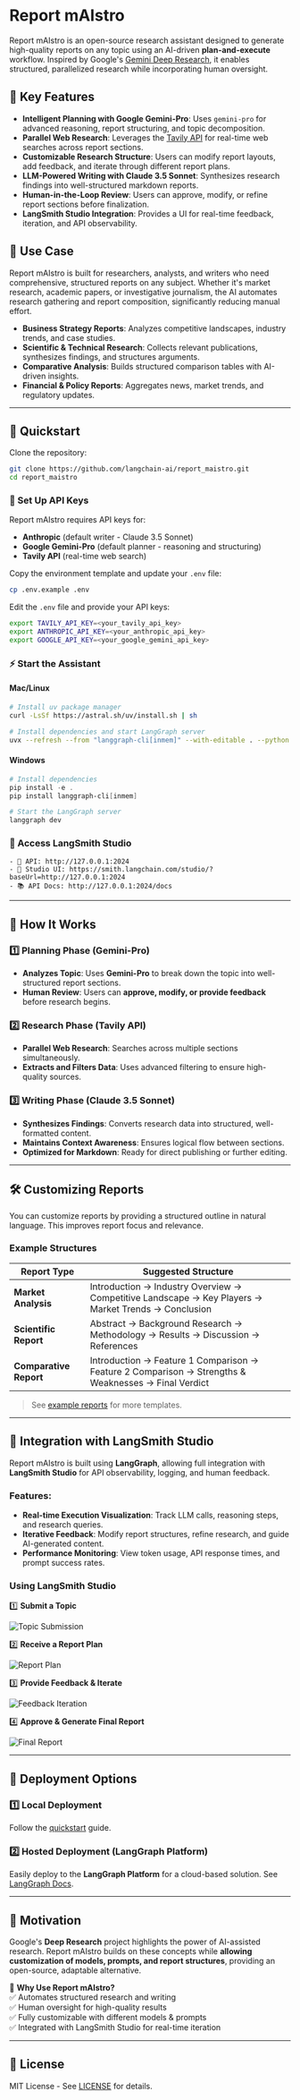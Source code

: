 # Report mAIstro

Report mAIstro is an open-source research assistant designed to generate high-quality reports on any topic using an AI-driven **plan-and-execute** workflow. Inspired by Google's [Gemini Deep Research](https://blog.google/products/gemini/google-gemini-deep-research/), it enables structured, parallelized research while incorporating human oversight.  

## 🌟 Key Features  

- **Intelligent Planning with Google Gemini-Pro**: Uses `gemini-pro` for advanced reasoning, report structuring, and topic decomposition.  
- **Parallel Web Research**: Leverages the [Tavily API](https://tavily.com/) for real-time web searches across report sections.  
- **Customizable Research Structure**: Users can modify report layouts, add feedback, and iterate through different report plans.  
- **LLM-Powered Writing with Claude 3.5 Sonnet**: Synthesizes research findings into well-structured markdown reports.  
- **Human-in-the-Loop Review**: Users can approve, modify, or refine report sections before finalization.  
- **LangSmith Studio Integration**: Provides a UI for real-time feedback, iteration, and API observability.  

## 📌 Use Case  

Report mAIstro is built for researchers, analysts, and writers who need comprehensive, structured reports on any subject. Whether it's market research, academic papers, or investigative journalism, the AI automates research gathering and report composition, significantly reducing manual effort.

- **Business Strategy Reports**: Analyzes competitive landscapes, industry trends, and case studies.  
- **Scientific & Technical Research**: Collects relevant publications, synthesizes findings, and structures arguments.  
- **Comparative Analysis**: Builds structured comparison tables with AI-driven insights.  
- **Financial & Policy Reports**: Aggregates news, market trends, and regulatory updates.  

---

## 🚀 Quickstart  

Clone the repository:  

```bash
git clone https://github.com/langchain-ai/report_maistro.git
cd report_maistro
```

### 🔑 Set Up API Keys  

Report mAIstro requires API keys for:  
- **Anthropic** (default writer - Claude 3.5 Sonnet)  
- **Google Gemini-Pro** (default planner - reasoning and structuring)  
- **Tavily API** (real-time web search)  

Copy the environment template and update your `.env` file:

```bash
cp .env.example .env
```

Edit the `.env` file and provide your API keys:

```bash
export TAVILY_API_KEY=<your_tavily_api_key>
export ANTHROPIC_API_KEY=<your_anthropic_api_key>
export GOOGLE_API_KEY=<your_google_gemini_api_key>
```

### ⚡ Start the Assistant  

#### Mac/Linux  

```bash
# Install uv package manager
curl -LsSf https://astral.sh/uv/install.sh | sh

# Install dependencies and start LangGraph server
uvx --refresh --from "langgraph-cli[inmem]" --with-editable . --python 3.11 langgraph dev
```

#### Windows  

```powershell
# Install dependencies 
pip install -e .
pip install langgraph-cli[inmem]

# Start the LangGraph server
langgraph dev
```

### 🎨 Access LangSmith Studio  

```
- 🚀 API: http://127.0.0.1:2024
- 🎨 Studio UI: https://smith.langchain.com/studio/?baseUrl=http://127.0.0.1:2024
- 📚 API Docs: http://127.0.0.1:2024/docs
```

---

## 🔎 How It Works  

### 1️⃣ Planning Phase (Gemini-Pro)  

- **Analyzes Topic**: Uses **Gemini-Pro** to break down the topic into well-structured report sections.  
- **Human Review**: Users can **approve, modify, or provide feedback** before research begins.  

### 2️⃣ Research Phase (Tavily API)  

- **Parallel Web Research**: Searches across multiple sections simultaneously.  
- **Extracts and Filters Data**: Uses advanced filtering to ensure high-quality sources.  

### 3️⃣ Writing Phase (Claude 3.5 Sonnet)  

- **Synthesizes Findings**: Converts research data into structured, well-formatted content.  
- **Maintains Context Awareness**: Ensures logical flow between sections.  
- **Optimized for Markdown**: Ready for direct publishing or further editing.  

---

## 🛠 Customizing Reports  

You can customize reports by providing a structured outline in natural language. This improves report focus and relevance.  

### Example Structures  

| Report Type       | Suggested Structure |
|------------------|------------------|
| **Market Analysis**  | Introduction → Industry Overview → Competitive Landscape → Key Players → Market Trends → Conclusion |
| **Scientific Report** | Abstract → Background Research → Methodology → Results → Discussion → References |
| **Comparative Report** | Introduction → Feature 1 Comparison → Feature 2 Comparison → Strengths & Weaknesses → Final Verdict |

> See [example reports](report_examples/) for more templates.  

---

## 📡 Integration with LangSmith Studio  

Report mAIstro is built using **LangGraph**, allowing full integration with **LangSmith Studio** for API observability, logging, and human feedback.  

### Features:  
- **Real-time Execution Visualization**: Track LLM calls, reasoning steps, and research queries.  
- **Iterative Feedback**: Modify report structures, refine research, and guide AI-generated content.  
- **Performance Monitoring**: View token usage, API response times, and prompt success rates.  

### Using LangSmith Studio  

1️⃣ **Submit a Topic**  

![Topic Submission](https://github.com/user-attachments/assets/70ce93d8-c29f-49ea-9e06-19377d8cac7b)  

2️⃣ **Receive a Report Plan**  

![Report Plan](https://github.com/user-attachments/assets/a464e71c-e122-422f-9736-62f8bf0b8777)  

3️⃣ **Provide Feedback & Iterate**  

![Feedback Iteration](https://github.com/user-attachments/assets/d82102f3-0adb-4eca-ae96-2fe720b22b71)  

4️⃣ **Approve & Generate Final Report**  

![Final Report](https://github.com/user-attachments/assets/1d693e16-79df-4823-8355-482999546922)  

---

## 📌 Deployment Options  

### 1️⃣ Local Deployment  

Follow the [quickstart](#quickstart) guide.  

### 2️⃣ Hosted Deployment (LangGraph Platform)  

Easily deploy to the **LangGraph Platform** for a cloud-based solution. See [LangGraph Docs](https://langchain-ai.github.io/langgraph/concepts/#deployment-options).  

---

## 🎯 Motivation  

Google's **Deep Research** project highlights the power of AI-assisted research. Report mAIstro builds on these concepts while **allowing customization of models, prompts, and report structures**, providing an open-source, adaptable alternative.  

🔹 **Why Use Report mAIstro?**  
✅ Automates structured research and writing  
✅ Human oversight for high-quality results  
✅ Fully customizable with different models & prompts  
✅ Integrated with LangSmith Studio for real-time iteration  

---

## 📜 License  

MIT License - See [LICENSE](LICENSE) for details.  
